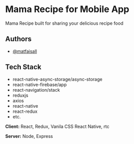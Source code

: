 # Mama Recipe for Mobile App

Mama Recipe built for sharing your delicious recipe food

## Authors

- [@matfaisall](https://www.linkedin.com/in/matfaisall/)

## Tech Stack

- react-native-async-storage/async-storage
- react-native-firebase/app
- react-navigation/stack
- reduxjs
- axios
- react-native
- react-redux
- etc.

**Client:** React, Redux, Vanila CSS React Native, rtc

**Server:** Node, Express

